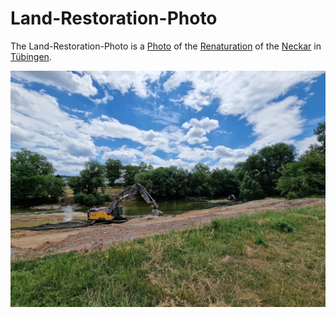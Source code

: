 # Land-Restoration-Photo

The Land-Restoration-Photo is a [Photo](50000001) of the [Renaturation](260030002.md) of the [Neckar](140000048.md) in [Tübingen](2000001.md).

<img src="400000030.jpg" alt="Land-Restoration-Photo" style="width:800px;"/>
